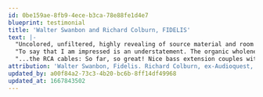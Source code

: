 ```yaml
---
id: 0be159ae-8fb9-4ece-b3ca-78e88fe1d4e7
blueprint: testimonial
title: 'Walter Swanbon and Richard Colburn, FIDELIS'
text: |-
  "Uncolored, unfiltered, highly revealing of source material and room treatments."
  "To say that I am impressed is an understatement. The organic wholeness, the octave to octave balance, and the detailed yet extremely smooth top end was fantastic"
  "...the RCA cables: So far, so great! Nice bass extension couples with a huge soundstage."
attribution: 'Walter Swanbon, Fidelis. Richard Colburn, ex-Audioquest, ex-Audience, now Fidelis'
updated_by: a00f84a2-73c3-4b20-bc6b-8ff14df49968
updated_at: 1667843502
---
```

